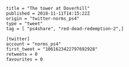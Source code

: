```
title = "The tower at Doverhill"
published = 2018-11-11T14:15:22Z
origin = "twitter-norms_ps4"
type = "tweet"
tag = [ "ps4share", "red-dead-redemption-2",]

[twitter]
account = "norms_ps4"
first_tweet = "1061623422797692928"
retweets = 0
favourites = 0
```

<p class='image'><img src='https://mnf.m17s.net/2018/11/11/Druk38ZX4AE9ePv.jpg' alt=''></p>

